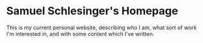 # Samuel Schlesinger's Homepage

This is my current personal website, describing who I am, what sort of work I'm interested in, and with some content
which I've written.
